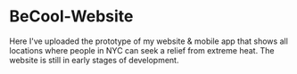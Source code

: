 # BeCool-Website
Here I've uploaded the prototype of my website &amp; mobile app that shows all locations where people in NYC can seek a relief from extreme heat. The website is still in early stages of development.
